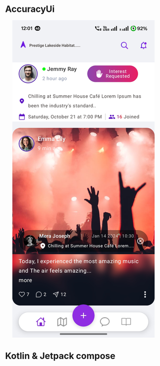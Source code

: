 # AccuracyUi

<p align="center">
  <img src="images/image1.jpg" alt="Description of your image">
</p>

# Kotlin & Jetpack compose
